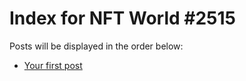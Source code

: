 # Index for NFT World #2515
Posts will be displayed in the order below:

- [Your first post](./001-first.md)

